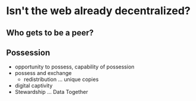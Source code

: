 # Isn't the web already decentralized?

## Who gets to be a peer?

## Possession
- opportunity to possess, capability of possession
- possess and exchange
  - redistribution ... unique copies
- digital captivity
- Stewardship ... Data Together
